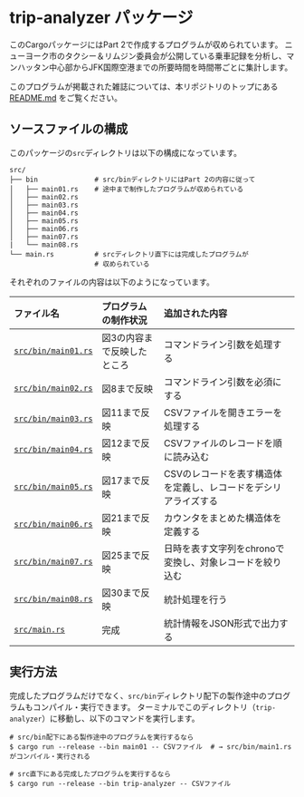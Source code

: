 # trip-analyzer パッケージ

このCargoパッケージにはPart 2で作成するプログラムが収められています。
ニューヨーク市のタクシー＆リムジン委員会が公開している乗車記録を分析し、マンハッタン中心部からJFK国際空港までの所要時間を時間帯ごとに集計します。

このプログラムが掲載された雑誌については、本リポジトリのトップにある [README.md][top] をご覧ください。

[top]: ../README.md

## ソースファイルの構成

このパッケージの`src`ディレクトリは以下の構成になっています。

```console
src/
├── bin              # src/binディレクトリにはPart 2の内容に従って
│   ├── main01.rs    # 途中まで制作したプログラムが収められている
│   ├── main02.rs
│   ├── main03.rs
│   ├── main04.rs
│   ├── main05.rs
│   ├── main06.rs
│   ├── main07.rs
|   └── main08.rs
└── main.rs          # srcディレクトリ直下には完成したプログラムが
                     # 収められている
```

それぞれのファイルの内容は以下のようになっています。

| ファイル名 | プログラムの制作状況 | 追加された内容 |
|:--|:--|:--|
| [`src/bin/main01.rs`][main01] | 図3の内容まで反映したところ | コマンドライン引数を処理する |
| [`src/bin/main02.rs`][main02] | 図8まで反映 | コマンドライン引数を必須にする |
| [`src/bin/main03.rs`][main03] | 図11まで反映 | CSVファイルを開きエラーを処理する |
| [`src/bin/main04.rs`][main04] | 図12まで反映 | CSVファイルのレコードを順に読み込む |
| [`src/bin/main05.rs`][main05] | 図17まで反映 | CSVのレコードを表す構造体を定義し、レコードをデシリアライズする |
| [`src/bin/main06.rs`][main06] | 図21まで反映 | カウンタをまとめた構造体を定義する |
| [`src/bin/main07.rs`][main07] | 図25まで反映 | 日時を表す文字列をchronoで変換し、対象レコードを絞り込む |
| [`src/bin/main08.rs`][main08] | 図30まで反映 | 統計処理を行う |
| [`src/main.rs`][main]         | 完成 | 統計情報をJSON形式で出力する |

[main01]: ./src/bin/main01.rs
[main02]: ./src/bin/main02.rs
[main03]: ./src/bin/main03.rs
[main04]: ./src/bin/main04.rs
[main05]: ./src/bin/main05.rs
[main06]: ./src/bin/main06.rs
[main07]: ./src/bin/main07.rs
[main08]: ./src/bin/main08.rs
[main]: ./src/main.rs

## 実行方法

完成したプログラムだけでなく、`src/bin`ディレクトリ配下の製作途中のプログラムもコンパイル・実行できます。
ターミナルでこのディレクトリ（`trip-analyzer`）に移動し、以下のコマンドを実行します。

```console
# src/bin配下にある製作途中のプログラムを実行するなら
$ cargo run --release --bin main01 -- CSVファイル  # → src/bin/main1.rsがコンパイル・実行される

# src直下にある完成したプログラムを実行するなら
$ cargo run --release --bin trip-analyzer -- CSVファイル
```
